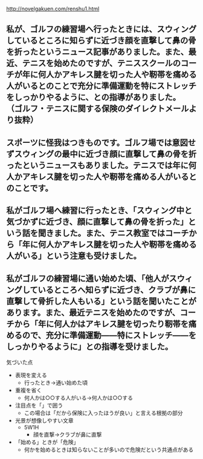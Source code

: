 http://novelgakuen.com/renshu1.html

私が、ゴルフの練習場へ行ったときには、スウィングしているところに知らずに近づき顔を直撃して鼻の骨を折ったというニュース記事がありました。また、最近、テニスを始めたのですが、テニススクールのコーチが年に何人かアキレス腱を切った人や靭帯を痛める人がいるとのことで充分に準備運動を特にストレッチをしっかりやるように、との指導がありました。
（ゴルフ・テニスに関する保険のダイレクトメールより抜粋）
---------
スポーツに怪我はつきものです。ゴルフ場では意図せずスウィングの最中に近づき顔に直撃して鼻の骨を折ったというニュースもありました。テニスでは年に何人かアキレス腱を切った人や靭帯を痛める人がいるとのことです。
---------
私がゴルフ場へ練習に行ったとき、「スウィング中と気づかずに近づき、顔に直撃して鼻の骨を折った」という話を聞きました。また、テニス教室ではコーチから「年に何人かアキレス腱を切った人や靭帯を痛める人がいる」という注意も受けました。
---------
私がゴルフの練習場に通い始めた頃、「他人がスウィングしているところへ知らずに近づき、クラブが鼻に直撃して骨折した人もいる」という話を聞いたことがあります。また、最近テニスを始めたのですが、コーチから「年に何人かはアキレス腱を切ったり靭帯を痛めるので、充分に準備運動――特にストレッチ――をしっかりやるように」との指導を受けました。
---------

気づいた点

* 表現を変える
    * 行ったとき→通い始めた頃
* 重複を省く
    * 何人かは○○する人がいる→何人かは○○する
* 注目点を「」で囲う
    * この場合は「だから保険に入ったほうが良い」と言える根拠の部分
* 光景が想像しやすい文章
    * 5W1H
        * 顔を直撃→クラブが鼻に直撃
* 「始める」ときが「危険」
    * 何かを始めるときは知らないことが多いので危険だという共通点がある
